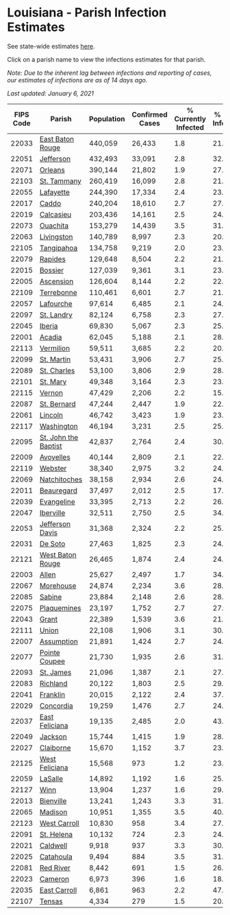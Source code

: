 # Louisiana - Parish Infection Estimates

See state-wide estimates [here](/infections/us-la).

Click on a parish name to view the infections estimates for that parish.

*Note: Due to the inherent lag between infections and reporting of cases, our estimates of infections are as of 14 days ago.*

*Last updated: January 6, 2021*

|   FIPS Code |                                       Parish |   Population |   Confirmed Cases |   % Currently Infected |   % Total Infected |
|-------------|----------------------------------------------|--------------|-------------------|------------------------|--------------------|
|       22033 |         [East Baton Rouge](east-baton-rouge) |      440,059 |            26,433 |                    1.8 |               21.8 |
|       22051 |                       [Jefferson](jefferson) |      432,493 |            33,091 |                    2.8 |               32.2 |
|       22071 |                           [Orleans](orleans) |      390,144 |            21,802 |                    1.9 |               27.4 |
|       22103 |                   [St. Tammany](st.-tammany) |      260,419 |            16,099 |                    2.8 |               21.6 |
|       22055 |                       [Lafayette](lafayette) |      244,390 |            17,334 |                    2.4 |               23.7 |
|       22017 |                               [Caddo](caddo) |      240,204 |            18,610 |                    2.7 |               27.4 |
|       22019 |                       [Calcasieu](calcasieu) |      203,436 |            14,161 |                    2.5 |               24.0 |
|       22073 |                         [Ouachita](ouachita) |      153,279 |            14,439 |                    3.5 |               31.6 |
|       22063 |                     [Livingston](livingston) |      140,789 |             8,997 |                    2.3 |               20.8 |
|       22105 |                     [Tangipahoa](tangipahoa) |      134,758 |             9,219 |                    2.0 |               23.9 |
|       22079 |                           [Rapides](rapides) |      129,648 |             8,504 |                    2.2 |               21.9 |
|       22015 |                           [Bossier](bossier) |      127,039 |             9,361 |                    3.1 |               23.4 |
|       22005 |                       [Ascension](ascension) |      126,604 |             8,144 |                    2.2 |               22.6 |
|       22109 |                     [Terrebonne](terrebonne) |      110,461 |             6,601 |                    2.7 |               21.1 |
|       22057 |                       [Lafourche](lafourche) |       97,614 |             6,485 |                    2.1 |               24.7 |
|       22097 |                     [St. Landry](st.-landry) |       82,124 |             6,758 |                    2.3 |               27.2 |
|       22045 |                             [Iberia](iberia) |       69,830 |             5,067 |                    2.3 |               25.3 |
|       22001 |                             [Acadia](acadia) |       62,045 |             5,188 |                    2.1 |               28.8 |
|       22113 |                       [Vermilion](vermilion) |       59,511 |             3,685 |                    2.2 |               20.0 |
|       22099 |                     [St. Martin](st.-martin) |       53,431 |             3,906 |                    2.7 |               25.7 |
|       22089 |                   [St. Charles](st.-charles) |       53,100 |             3,806 |                    2.9 |               28.1 |
|       22101 |                         [St. Mary](st.-mary) |       49,348 |             3,164 |                    2.3 |               23.1 |
|       22115 |                             [Vernon](vernon) |       47,429 |             2,206 |                    2.2 |               15.0 |
|       22087 |                   [St. Bernard](st.-bernard) |       47,244 |             2,447 |                    1.9 |               22.0 |
|       22061 |                           [Lincoln](lincoln) |       46,742 |             3,423 |                    1.9 |               23.0 |
|       22117 |                     [Washington](washington) |       46,194 |             3,231 |                    2.5 |               25.2 |
|       22095 | [St. John the Baptist](st.-john-the-baptist) |       42,837 |             2,764 |                    2.4 |               30.3 |
|       22009 |                       [Avoyelles](avoyelles) |       40,144 |             2,809 |                    2.1 |               22.9 |
|       22119 |                           [Webster](webster) |       38,340 |             2,975 |                    3.2 |               24.8 |
|       22069 |                 [Natchitoches](natchitoches) |       38,158 |             2,934 |                    2.6 |               24.6 |
|       22011 |                     [Beauregard](beauregard) |       37,497 |             2,012 |                    2.5 |               17.8 |
|       22039 |                     [Evangeline](evangeline) |       33,395 |             2,713 |                    2.2 |               26.3 |
|       22047 |                       [Iberville](iberville) |       32,511 |             2,750 |                    2.5 |               34.1 |
|       22053 |           [Jefferson Davis](jefferson-davis) |       31,368 |             2,324 |                    2.2 |               25.0 |
|       22031 |                           [De Soto](de-soto) |       27,463 |             1,825 |                    2.3 |               24.5 |
|       22121 |         [West Baton Rouge](west-baton-rouge) |       26,465 |             1,874 |                    2.4 |               24.6 |
|       22003 |                               [Allen](allen) |       25,627 |             2,497 |                    1.7 |               34.0 |
|       22067 |                       [Morehouse](morehouse) |       24,874 |             2,234 |                    3.6 |               28.0 |
|       22085 |                             [Sabine](sabine) |       23,884 |             2,148 |                    2.6 |               28.0 |
|       22075 |                   [Plaquemines](plaquemines) |       23,197 |             1,752 |                    2.7 |               27.3 |
|       22043 |                               [Grant](grant) |       22,389 |             1,539 |                    3.6 |               21.3 |
|       22111 |                               [Union](union) |       22,108 |             1,906 |                    3.1 |               30.0 |
|       22007 |                     [Assumption](assumption) |       21,891 |             1,424 |                    2.7 |               24.9 |
|       22077 |               [Pointe Coupee](pointe-coupee) |       21,730 |             1,935 |                    2.6 |               31.2 |
|       22093 |                       [St. James](st.-james) |       21,096 |             1,387 |                    2.1 |               27.5 |
|       22083 |                         [Richland](richland) |       20,122 |             1,803 |                    2.5 |               29.6 |
|       22041 |                         [Franklin](franklin) |       20,015 |             2,122 |                    2.4 |               37.2 |
|       22029 |                       [Concordia](concordia) |       19,259 |             1,476 |                    2.7 |               24.4 |
|       22037 |             [East Feliciana](east-feliciana) |       19,135 |             2,485 |                    2.0 |               43.7 |
|       22049 |                           [Jackson](jackson) |       15,744 |             1,415 |                    1.9 |               28.8 |
|       22027 |                       [Claiborne](claiborne) |       15,670 |             1,152 |                    3.7 |               23.5 |
|       22125 |             [West Feliciana](west-feliciana) |       15,568 |               973 |                    1.2 |               23.7 |
|       22059 |                           [LaSalle](lasalle) |       14,892 |             1,192 |                    1.6 |               25.1 |
|       22127 |                                 [Winn](winn) |       13,904 |             1,237 |                    1.6 |               29.5 |
|       22013 |                       [Bienville](bienville) |       13,241 |             1,243 |                    3.3 |               31.3 |
|       22065 |                           [Madison](madison) |       10,951 |             1,355 |                    3.5 |               40.6 |
|       22123 |                 [West Carroll](west-carroll) |       10,830 |               958 |                    3.4 |               27.5 |
|       22091 |                     [St. Helena](st.-helena) |       10,132 |               724 |                    2.3 |               24.2 |
|       22021 |                         [Caldwell](caldwell) |        9,918 |               937 |                    3.3 |               30.5 |
|       22025 |                       [Catahoula](catahoula) |        9,494 |               884 |                    3.5 |               31.1 |
|       22081 |                       [Red River](red-river) |        8,442 |               691 |                    1.5 |               26.8 |
|       22023 |                           [Cameron](cameron) |        6,973 |               396 |                    1.6 |               18.5 |
|       22035 |                 [East Carroll](east-carroll) |        6,861 |               963 |                    2.2 |               47.5 |
|       22107 |                             [Tensas](tensas) |        4,334 |               279 |                    1.5 |               20.3 |